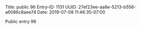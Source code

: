 Title: public 96
Entry-ID: 1131
UUID: 27ef23ee-aa8e-5213-b556-a6086c8aee74
Date: 2019-07-08 11:46:35-07:00

Public entry 96
